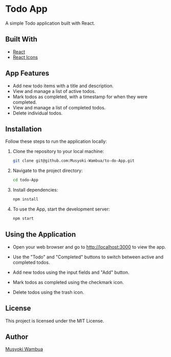 # Todo App

A simple Todo application built with React.

## Built With

- [React](https://reactjs.org/)
- [React Icons](https://react-icons.github.io/react-icons/)

## App Features

- Add new todo items with a title and description.
- View and manage a list of active todos.
- Mark todos as completed, with a timestamp for when they were completed.
- View and manage a list of completed todos.
- Delete individual todos.

## Installation

Follow these steps to run the application locally:

1. Clone the repository to your local machine:

   ```bash
   git clone git@github.com:Musyoki-Wambua/to-do-App.git

2. Navigate to the project directory:

   ```bash
   cd todo-App

3. Install dependencies:

    ```bash
    npm install

4. To use the App, start the development server:

    ```bash
    npm start

## Using the Application

- Open your web browser and go to <http://localhost:3000> to view the app.

- Use the "Todo" and "Completed" buttons to switch between active and completed todos.

- Add new todos using the input fields and "Add" button.

- Mark todos as completed using the checkmark icon.

- Delete todos using the trash icon.

## License

This project is licensed under the MIT License.

## Author

[Musyoki Wambua](https://github.com/Musyoki-Wambua)
